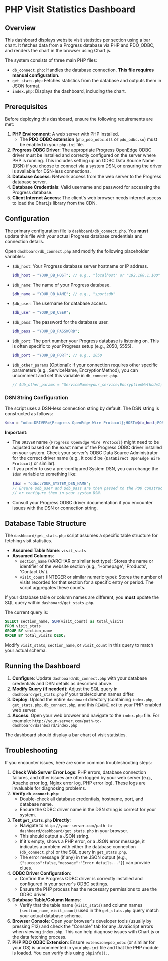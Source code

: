 # PHP Visit Statistics Dashboard

## Overview

This dashboard displays website visit statistics per section using a bar chart. It fetches data from a Progress database via PHP and PDO_ODBC, and renders the chart in the browser using Chart.js.

The system consists of three main PHP files:
-   `db_connect.php`: Handles the database connection. **This file requires manual configuration.**
-   `get_stats.php`: Fetches statistics from the database and outputs them in JSON format.
-   `index.php`: Displays the dashboard, including the chart.

## Prerequisites

Before deploying this dashboard, ensure the following requirements are met:

1.  **PHP Environment**: A web server with PHP installed.
    *   The **PDO ODBC extension** (`php_pdo_odbc.dll` or `pdo_odbc.so`) must be enabled in your `php.ini` file.
2.  **Progress ODBC Driver**: The appropriate Progress OpenEdge ODBC driver must be installed and correctly configured on the server where PHP is running. This includes setting up an ODBC Data Source Name (DSN) if you choose to connect via a system DSN, or ensuring the driver is available for DSN-less connections.
3.  **Database Access**: Network access from the web server to the Progress database server.
4.  **Database Credentials**: Valid username and password for accessing the Progress database.
5.  **Client Internet Access**: The client's web browser needs internet access to load the Chart.js library from the CDN.

## Configuration

The primary configuration file is `dashboard/db_connect.php`. You **must** update this file with your actual Progress database credentials and connection details.

Open `dashboard/db_connect.php` and modify the following placeholder variables:

*   `$db_host`: Your Progress database server hostname or IP address.
    ```php
    $db_host = "YOUR_DB_HOST"; // e.g., "localhost" or "192.168.1.100"
    ```
*   `$db_name`: The name of your Progress database.
    ```php
    $db_name = "YOUR_DB_NAME"; // e.g., "sportsdb"
    ```
*   `$db_user`: The username for database access.
    ```php
    $db_user = "YOUR_DB_USER";
    ```
*   `$db_pass`: The password for the database user.
    ```php
    $db_pass = "YOUR_DB_PASSWORD";
    ```
*   `$db_port`: The port number your Progress database is listening on. This is often specific to your Progress setup (e.g., 2050, 5555).
    ```php
    $db_port = "YOUR_DB_PORT"; // e.g., 2050
    ```
*   `$db_other_params` (Optional): If your connection requires other specific parameters (e.g., ServiceName, EncryptionMethod), you can uncomment and set this variable in `db_connect.php`.
    ```php
    // $db_other_params = "ServiceName=your_service;EncryptionMethod=1;ValidateServerCertificate=0";
    ```

### DSN String Configuration

The script uses a DSN-less connection string by default. The DSN string is constructed as follows:

```php
$dsn = "odbc:DRIVER={Progress OpenEdge Wire Protocol};HOST=$db_host;PORT=$db_port;DB=$db_name;";
```

**Important**:
*   The `DRIVER` name `{Progress OpenEdge Wire Protocol}` might need to be adjusted based on the exact name of the Progress ODBC driver installed on your system. Check your server's ODBC Data Source Administrator for the correct driver name (e.g., it could be `{DataDirect OpenEdge Wire Protocol}` or similar).
*   If you prefer to use a pre-configured System DSN, you can change the `$dsn` variable to something like:
    ```php
    $dsn = "odbc:YOUR_SYSTEM_DSN_NAME";
    // Ensure $db_user and $db_pass are then passed to the PDO constructor,
    // or configure them in your system DSN.
    ```
*   Consult your Progress ODBC driver documentation if you encounter issues with the DSN or connection string.

## Database Table Structure

The `dashboard/get_stats.php` script assumes a specific table structure for fetching visit statistics.

*   **Assumed Table Name**: `visit_stats`
*   **Assumed Columns**:
    *   `section_name` (VARCHAR or similar text type): Stores the name or identifier of the website section (e.g., 'Homepage', 'Products', 'Contact Us').
    *   `visit_count` (INTEGER or similar numeric type): Stores the number of visits recorded for that section for a specific entry or period. The script aggregates these counts.

If your database table or column names are different, you **must** update the SQL query within `dashboard/get_stats.php`.

The current query is:
```sql
SELECT section_name, SUM(visit_count) as total_visits 
FROM visit_stats 
GROUP BY section_name 
ORDER BY total_visits DESC;
```
Modify `visit_stats`, `section_name`, or `visit_count` in this query to match your actual schema.

## Running the Dashboard

1.  **Configure**: Update `dashboard/db_connect.php` with your database credentials and DSN details as described above.
2.  **Modify Query (if needed)**: Adjust the SQL query in `dashboard/get_stats.php` if your table/column names differ.
3.  **Deploy**: Upload the entire `dashboard` directory (containing `index.php`, `get_stats.php`, `db_connect.php`, and this `README.md`) to your PHP-enabled web server.
4.  **Access**: Open your web browser and navigate to the `index.php` file. For example:
    `http://your-server.com/path-to-dashboard/dashboard/index.php`

The dashboard should display a bar chart of visit statistics.

## Troubleshooting

If you encounter issues, here are some common troubleshooting steps:

1.  **Check Web Server Error Logs**: PHP errors, database connection failures, and other issues are often logged by your web server (e.g., Apache error log, Nginx error log, PHP error log). These logs are invaluable for diagnosing problems.
2.  **Verify `db_connect.php`**:
    *   Double-check all database credentials, hostname, port, and database name.
    *   Ensure the ODBC driver name in the DSN string is correct for your system.
3.  **Test `get_stats.php` Directly**:
    *   Navigate to `http://your-server.com/path-to-dashboard/dashboard/get_stats.php` in your browser.
    *   This should output a JSON string.
    *   If it's empty, shows a PHP error, or a JSON error message, it indicates a problem with either the database connection (`db_connect.php`) or the SQL query in `get_stats.php`.
    *   The error message (if any) in the JSON output (e.g., `{"success":false,"message":"Error details..."}`) can provide clues.
4.  **ODBC Driver Configuration**:
    *   Confirm the Progress ODBC driver is correctly installed and configured in your server's ODBC settings.
    *   Ensure the PHP process has the necessary permissions to use the ODBC driver.
5.  **Database Table/Column Names**:
    *   Verify that the table name (`visit_stats`) and column names (`section_name`, `visit_count`) used in the `get_stats.php` query match your actual database schema.
6.  **Browser Console**: Open your browser's developer tools (usually by pressing F12) and check the "Console" tab for any JavaScript errors when viewing `index.php`. This can help diagnose issues with Chart.js or the data fetching process.
7.  **PHP PDO ODBC Extension**: Ensure `extension=pdo_odbc` (or similar for your OS) is uncommented in your `php.ini` file and that the PHP module is loaded. You can verify this using `phpinfo();`.
